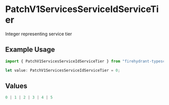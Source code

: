 # PatchV1ServicesServiceIdServiceTier

Integer representing service tier

## Example Usage

```typescript
import { PatchV1ServicesServiceIdServiceTier } from "firehydrant-typescript-sdk/models/components";

let value: PatchV1ServicesServiceIdServiceTier = 0;
```

## Values

```typescript
0 | 1 | 2 | 3 | 4 | 5
```